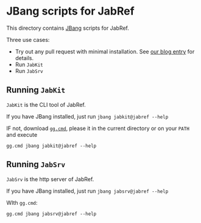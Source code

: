 # JBang scripts for JabRef

This directory contains [JBang](https://www.jbang.dev/) scripts for JabRef.

Three use cases:

- Try out any pull request with minimal installation. See [our blog entry](https://blog.jabref.org/2025/05/31/run-pr/) for details.
- Run `JabKit`
- Run `JabSrv`

## Running `JabKit`

`JabKit` is the CLI tool of JabRef.

If you have JBang installed, just run `jbang jabkit@jabref --help`

IF not, download [`gg.cmd`](https://github.com/eirikb/gg/tree/main?tab=readme-ov-file#ggcmd), please it in the current directory or on your `PATH` and execute

    gg.cmd jbang jabkit@jabref --help

## Running `JabSrv`

`JabSrv` is the http server of JabRef.

If you have JBang installed, just run `jbang jabsrv@jabref --help`

WIth `gg.cmd`:

    gg.cmd jbang jabsrv@jabref --help


